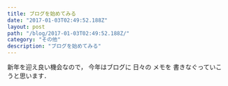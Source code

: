 ```yaml
---
title: ブログを始めてみる
date: "2017-01-03T02:49:52.188Z"
layout: post
path: "/blog/2017-01-03T02:49:52.188Z/"
category: "その他"
description: "ブログを始めてみる"
---
```


新年を迎え良い機会なので， 今年はブログに 日々の メモを 書きなぐっていこうと思います．
